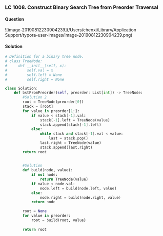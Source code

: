 ### LC 1008. Construct Binary Search Tree from Preorder Traversal

#### Question

![image-20190812230904239](/Users/chenxi/Library/Application Support/typora-user-images/image-20190812230904239.png)



#### Solution

```python
# Definition for a binary tree node.
# class TreeNode:
#     def __init__(self, x):
#         self.val = x
#         self.left = None
#         self.right = None

class Solution:
    def bstFromPreorder(self, preorder: List[int]) -> TreeNode:
        #Solution 2
        root = TreeNode(preorder[0])
        stack = [root]
        for value in preorder[1:]:
            if value < stack[-1].val:
                stack[-1].left = TreeNode(value)
                stack.append(stack[-1].left)
            else:
                while stack and stack[-1].val < value:
                    last = stack.pop()
                last.right = TreeNode(value)
                stack.append(last.right)
        return root
        
        
        #Solution
        def build(node, value):
            if not node: 
                return TreeNode(value)
            if value < node.val: 
                node.left = build(node.left, value)
            else: 
                node.right = build(node.right, value)
            return node
        
        root = None
        for value in preorder:
            root = build(root, value)
            
        return root
```

